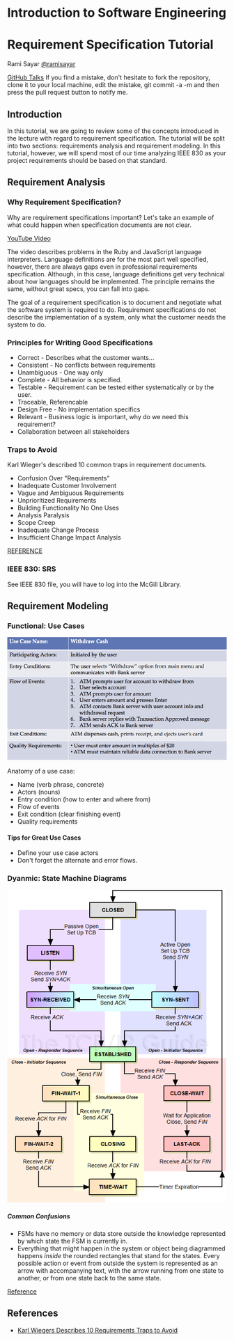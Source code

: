 # Introduction to Software Engineering
# Requirement Specification Tutorial

Rami Sayar [@ramisayar](http://twitter/ramisayar)

[GitHub Talks](github.com/sayar/talks) If you find a mistake, don't hesitate to fork the repository, clone it to your local machine, edit the mistake, git commit -a -m and then press the pull request button to notify me.

## Introduction

In this tutorial, we are going to review some of the concepts introduced in the lecture with regard to requirement specification. The tutorial will be split into two sections: requirements analysis and requirement modeling. In this tutorial, however, we will spend most of our time analyzing IEEE 830 as your project requirements should be based on that standard.

## Requirement Analysis

### Why Requirement Specification?

Why are requirement specifications important? Let's take an example of what could happen when specification documents are not clear.

[YouTube Video](http://www.youtube.com/embed/_yZHbh396rc)

The video describes problems in the Ruby and JavaScript language interpreters. Language definitions are for the most part well specified, however, there are always gaps even in professional requirements specification. Although, in this case, language definitions get very technical about how languages should be implemented. The principle remains the same, without great specs, you can fall into gaps.

The goal of a requirement specification is to document and negotiate what the software system is required to do. Requirement specifications do not describe the implementation of a system, only what the customer needs the system to do.

### Principles for Writing Good Specifications

* Correct - Describes what the customer wants…
* Consistent - No conflicts between requirements
* Unambiguous - One way only
* Complete - All behavior is specified.
* Testable - Requirement can be tested either systematically or by the user.
* Traceable, Referencable
* Design Free - No implementation specifics
* Relevant - Business logic is important, why do we need this requirement?
* Collaboration between all stakeholders

### Traps to Avoid

Karl Wieger's described 10 common traps in requirement documents.

* Confusion Over "Requirements"
* Inadequate Customer Involvement
* Vague and Ambiguous Requirements
* Unprioritized Requirements
* Building Functionality No One Uses
* Analysis Paralysis
* Scope Creep
* Inadequate Change Process
* Insufficient Change Impact Analysis

[REFERENCE](http://www.processimpact.com/articles/reqtraps.html)

### IEEE 830: SRS

See IEEE 830 file, you will have to log into the McGill Library.

## Requirement Modeling

### Functional: Use Cases

![image](UseCaseSample-ProfZheng.png)

Anatomy of a use case:

* Name (verb phrase, concrete)
* Actors (nouns)
* Entry condition (how to enter and where from)
* Flow of events
* Exit condition (clear finishing event)
* Quality requirements

#### Tips for Great Use Cases

* Define your use case actors
* Don't forget the alternate and error flows.

### Dyanmic: State Machine Diagrams

![image](tcpfsm.png)

##### Common Confusions

* FSMs have no memory or data store outside the knowledge represented by which state the FSM is currently in.
* Everything that might happen in the system or object being diagrammed happens *inside* the rounded rectangles that stand for the states. Every possible action or event from outside the system is represented as an arrow with accompanying text, with the arrow running from one state to another, or from one state back to the same state.  

[Reference](http://www.eagleridgetech.com/pr_state_diagrams.html)

## References
* [Karl Wiegers Describes 10 Requirements Traps to Avoid](http://www.processimpact.com/articles/reqtraps.html)
